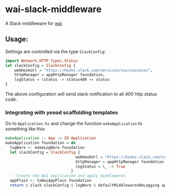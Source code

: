 # wai-slack-middleware

A Slack middleware for [wai](https://www.stackage.org/package/wai)

## Usage:

Settings are controlled via the type `SlackConfig`:

``` haskell
import Network.HTTP.Types.Status
let slackConfig = SlackConfig {
    webHookUrl = "https://hooks.slack.com/services/xxx/xxxxxxxx",
    httpManager = appHttpManager foundation,
    logStatus = \status -> status400 == status
}
```

The above configuration will send slack notification to all 400 http
status code.

### Integrating with yesod scaffolding templates

Go to `Application.hs` and change the function `makeApplication` to
something like this:

``` haskell
makeApplication :: App -> IO Application
makeApplication foundation = do
  logWare <- makeLogWare foundation
  let slackConfig = SlackConfig {
                               webHookUrl = "https://hooks.slack.com/services/xxxx/xxxxxxx",
                               httpManager = appHttpManager foundation,
                               logStatus = \_ -> True
                             }
  -- Create the WAI application and apply middlewares
  appPlain <- toWaiAppPlain foundation
  return $ slack slackConfig $ logWare $ defaultMiddlewaresNoLogging appPlain
```
